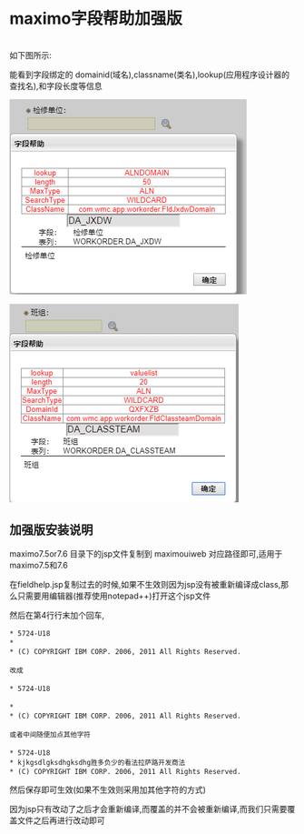 # maximo字段帮助加强版

<br>
如下图所示:

能看到字段绑定的 domainid(域名),classname(类名),lookup(应用程序设计器的查找名),和字段长度等信息

![image](https://raw.githubusercontent.com/shoukaiseki/maximocomponent/master/maximo%E5%AD%97%E6%AE%B5%E5%B8%AE%E5%8A%A9%E5%8A%A0%E5%BC%BA%E7%89%88/img/001.png)

![image](https://raw.githubusercontent.com/shoukaiseki/maximocomponent/master/maximo%E5%AD%97%E6%AE%B5%E5%B8%AE%E5%8A%A9%E5%8A%A0%E5%BC%BA%E7%89%88/img/002.png)

## 加强版安装说明
maximo7.5or7.6 目录下的jsp文件复制到 maximouiweb 对应路径即可,适用于maximo7.5和7.6

在fieldhelp.jsp复制过去的时候,如果不生效则因为jsp没有被重新编译成class,那么只需要用编辑器(推荐使用notepad++)打开这个jsp文件

然后在第4行行末加个回车,

```
* 5724-U18
* 
* (C) COPYRIGHT IBM CORP. 2006, 2011 All Rights Reserved.

改成

* 5724-U18

* 
* (C) COPYRIGHT IBM CORP. 2006, 2011 All Rights Reserved.

或者中间随便加点其他字符

* 5724-U18
* kjkgsdlgksdhgksdhg胜多负少的看法拉萨路开发商法
* (C) COPYRIGHT IBM CORP. 2006, 2011 All Rights Reserved.
```

然后保存即可生效(如果不生效则采用加其他字符的方式)

因为jsp只有改动了之后才会重新编译,而覆盖的并不会被重新编译,而我们只需要覆盖文件之后再进行改动即可
